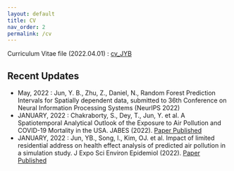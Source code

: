 ```yaml
---
layout: default
title: CV
nav_order: 2
permalink: /cv
---
```


Curriculum Vitae file (2022.04.01) : [cv_JYB](https://github.com/junpeea/junpeea.github.io/blob/main/cv/220401_CV_JYB.pdf) 

## Recent Updates

* May,   2022 : Jun, Y. B., Zhu, Z., Daniel, N., Random Forest Prediction Intervals for Spatially dependent data, submitted to 36th Conference on Neural Information Processing Systems (NeurIPS 2022)
* JANUARY, 2022 : Chakraborty, S., Dey, T., Jun, Y. et al. A Spatiotemporal Analytical Outlook of the Exposure to Air Pollution and COVID-19 Mortality in the USA. JABES (2022). [Paper Published](https://doi.org/10.1007/s13253-022-00487-1)
* JANUARY, 2022 : Jun, YB., Song, I., Kim, OJ. et al. Impact of limited residential address on health effect analysis of predicted air pollution in a simulation study. J Expo Sci Environ Epidemiol (2022). [Paper Published](https://doi.org/10.1038/s41370-022-00412-1)
 
